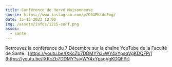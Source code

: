 ```yaml
---
title: Conférence de Hervé Maisonneuve
source: https://www.instagram.com/p/C04EKidoEng/
date: 15-12-2023 12:00
img: /assets/infos/1215-conf.png
assos:
  - sante
---
```


Retrouvez la conférence du 7 Décembre sur la chaîne YouTube de la Faculté de Santé : [https://youtu.be/IXKcZb7DDMY?si=WY4xYpsqVgKDQFPr](https://youtu.be/IXKcZb7DDMY?si=WY4xYpsqVgKDQFPr)
